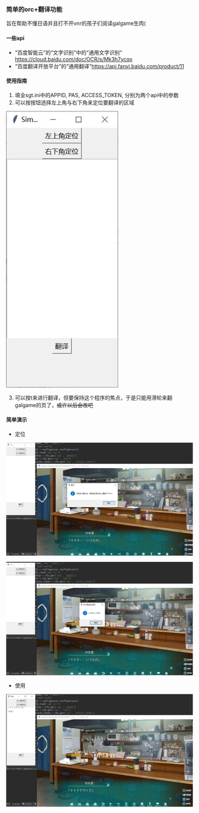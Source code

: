 ### 简单的orc+翻译功能
旨在帮助不懂日语并且打不开vnr的孩子们阅读galgame生肉(
#### 一些api
* “百度智能云”的“文字识别”中的“通用文字识别” https://cloud.baidu.com/doc/OCR/s/Mk3h7ycqx
* “百度翻译开放平台”的“通用翻译”https://api.fanyi.baidu.com/product/11

#### 使用指南
1. 填全sgt.ini中的APPID, PAS, ACCESS_TOKEN, 分别为两个api中的参数
2. 可以按按钮选择左上角与右下角来定位要翻译的区域

![pic/1.png](pic//1.jpg)

3. 可以按t来进行翻译，但要保持这个程序的焦点，于是只能用滑轮来翻galgame的页了，~~或许以后会改吧~~

#### 简单演示

* 定位

![](pic/2.jpg)

![](pic/3.jpg)

* 使用

![](pic/4jpg.jpg)